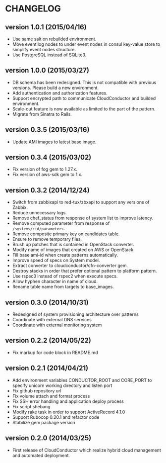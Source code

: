 CHANGELOG
=========

## version 1.0.1 (2015/04/16)

  - Use same salt on rebuilded environment.
  - Move event log nodes to under event nodes in consul key-value store to simplify event nodes structure.
  - Use PostgreSQL instead of SQLite3.

## version 1.0.0 (2015/03/27)

  - DB schema has been redesigned. This is not compatible with previous versions. Please build a new environment.
  - Add authentication and authorization features.
  - Support encrypted path to communicate CloudConductor and builded environment.
  - Scale-out feature is now available as limited to the part of the pattern.
  - Migrate from Sinatra to Rails.

## version 0.3.5 (2015/03/16)

  - Update AMI images to latest base image.

## version 0.3.4 (2015/03/02)

  - Fix version of fog gem to 1.27.x.
  - Fix version of aws-sdk gem to 1.x.

## version 0.3.2 (2014/12/24)

  - Switch from zabbixapi to red-tux/zbxapi to support any versions of Zabbix.
  - Reduce unnecessary logs.
  - Remove chef_status from response of system list to improve latency.
  - Remove computed parameter from response of `/systems/:id/parameters`.
  - Remove composite primary key on candidates table.
  - Ensure to remove temporary files.
  - Brush up patches that is contained in OpenStack converter.
  - Modify name of images that created on AWS or OpenStack.
  - Fill base ami-id when create patterns automatically.
  - Improve speed of specs on System model.
  - Extract converter to cloudconductor/cfn-converter gem.
  - Destroy stacks in order that prefer optional pattern to platform pattern.
  - Use rspec3 instead of rspec2 when execute specs.
  - Allow hyphen character in name of cloud.
  - Rename table name from targets to base_images.

## version 0.3.0 (2014/10/31)

  - Redesigned of system provisioning architecture over patterns
  - Coordinate with external DNS services
  - Coordinate with external monitoring system

## version 0.2.2 (2014/05/22)

  - Fix markup for code block in README.md

## version 0.2.1 (2014/04/21)

  - Add environment variables CONDUCTOR_ROOT and CORE_PORT to specify unicorn working directory and listen port
  - Fix github repository url
  - Fix volume attach and format process
  - Fix SSH error handling and application deploy process
  - Fix script shebang
  - Modify rake task in order to support ActiveRecord 4.1.0
  - Support Rubocop 0.20.1 and refactor code
  - Stabilize gem package version

## version 0.2.0 (2014/03/25)

  - First release of CloudConductor which realize hybrid cloud management and automated deployment.

